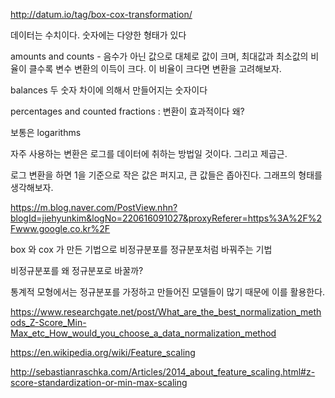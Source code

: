 http://datum.io/tag/box-cox-transformation/

데이터는 수치이다. 숫자에는 다양한 형태가 있다

 amounts and counts -  음수가 아닌 값으로 대체로 값이 크며, 최대값과 최소값의 비율이 클수록 변수 변환의 이득이 크다. 이 비율이 크다면 변환을 고려해보자.

 

 balances  두 숫자 차이에 의해서 만들어지는 숫자이다

 percentages and counted fractions :  변환이 효과적이다 왜?



보통은  logarithms 

자주 사용하는 변환은 로그를 데이터에 취하는 방법일 것이다. 그리고 제곱근.

로그 변환을 하면 1을 기준으로 작은 값은 퍼지고, 큰 값들은 좁아진다. 그래프의 형태를 생각해보자.  









https://m.blog.naver.com/PostView.nhn?blogId=jiehyunkim&logNo=220616091027&proxyReferer=https%3A%2F%2Fwww.google.co.kr%2F

box 와  cox 가 만든 기법으로 비정규분포를 정규분포처럼 바꿔주는 기법

비정규분포를 왜 정규분포로 바꿀까?

통계적 모형에서는 정규분포를 가정하고 만들어진 모델들이 많기 때문에 이를 활용한다.



https://www.researchgate.net/post/What_are_the_best_normalization_methods_Z-Score_Min-Max_etc_How_would_you_choose_a_data_normalization_method





https://en.wikipedia.org/wiki/Feature_scaling

http://sebastianraschka.com/Articles/2014_about_feature_scaling.html#z-score-standardization-or-min-max-scaling
